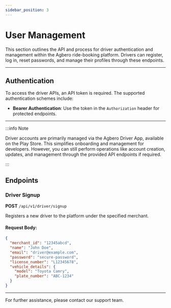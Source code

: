 ```yaml
---
sidebar_position: 3
---
```


# User Management

This section outlines the API and process for driver authentication and management within the Agbero ride-booking platform. Drivers can register, log in, reset passwords, and manage their profiles through these endpoints.

---

## Authentication

To access the driver APIs, an API token is required. The supported authentication schemes include:

- **Bearer Authentication**: Use the token in the `Authorization` header for protected endpoints.

---

:::info Note

Driver accounts are primarily managed via the Agbero Driver App, available on the Play Store. This simplifies onboarding and management for developers. However, you can still perform operations like account creation, updates, and management through the provided API endpoints if required.

:::

## Endpoints

### Driver Signup

**POST** `/api/v1/driver/signup`

Registers a new driver to the platform under the specified merchant.

#### Request Body:

```json
{
  "merchant_id": "12345abcd",
  "name": "John Doe",
  "email": "driver@example.com",
  "password": "secure-password",
  "license_number": "L12345678",
  "vehicle_details": {
    "model": "Toyota Camry",
    "plate_number": "ABC-1234"
  }
}
```

---

For further assistance, please contact our support team.
